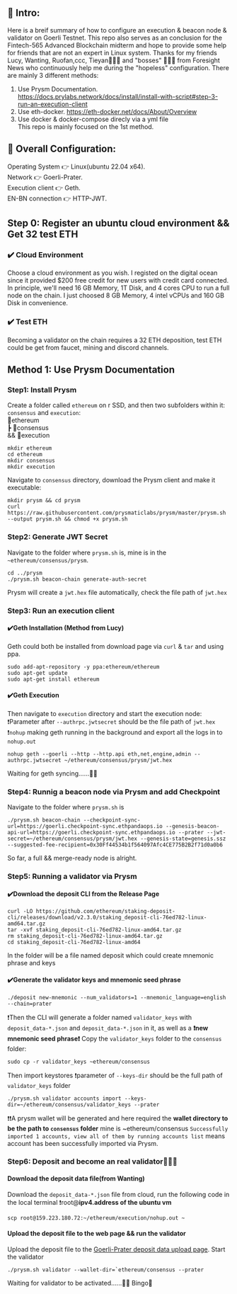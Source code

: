 ## 📝 Intro:
Here is a breif summary of how to configure an execution & beacon node & validator on Goerli Testnet. This repo also serves as an conclusion for the Fintech-565 Advanced Blockchain midterm and hope to provide some help for friends that are not an expert in Linux system. Thanks for my friends Lucy, Wanting, Ruofan,ccc, Tieyan🧙🏻‍♀️ and "bosses" 👨🏻‍⚖️ from Foresight News who continuously help me during the "hopeless" configuration.
There are mainly 3 different methods:
1. Use Prysm Documentation. 
https://docs.prylabs.network/docs/install/install-with-script#step-3-run-an-execution-client 
2. Use eth-docker. 
https://eth-docker.net/docs/About/Overview
3. Use docker & docker-compose direcly via a yml file  
This repo is mainly focused on the 1st method.

## 🔎 Overall Configuration:
Operating System 👉 Linux(ubuntu 22.04 x64).   
Network 👉 Goerli-Prater.  
Execution client 👉 Geth.  
EN-BN connection 👉 HTTP-JWT. 				

## Step 0: Register an ubuntu cloud environment && Get 32 test ETH
### ✔️ Cloud Environment
Choose a cloud environment as you wish. I registed on the digital ocean since it provided $200 free credit for new users with credit card connected. In principle, we'll need 16 GB Memory, 1T Disk, and 4 cores CPU to run a full node on the chain. I just choosed 8 GB Memory, 4 intel vCPUs and 160 GB Disk in convenience.
### ✔️ Test ETH
Becoming a validator on the chain requires a 32 ETH deposition, test ETH could be get from faucet, mining and discord channels.

## Method 1: Use Prysm Documentation
### Step1: Install Prysm
Create a folder called `ethereum` on r SSD, and then two subfolders within it: `consensus` and `execution`:  
📂ethereum		
┣ 📂consensus		
&& 📂execution		

```
mkdir ethereum
cd ethereum
mkdir consensus
mkdir execution
```
Navigate to `consensus` directory, download the Prysm client and make it executable:
```
mkdir prysm && cd prysm
curl https://raw.githubusercontent.com/prysmaticlabs/prysm/master/prysm.sh --output prysm.sh && chmod +x prysm.sh
```
### Step2: Generate JWT Secret
Navigate to the folder where `prysm.sh` is, mine is in the `~ethereum/consensus/prysm`.

```
cd ../prysm
./prysm.sh beacon-chain generate-auth-secret
```

Prysm will create a `jwt.hex` file automatically, check the file path of `jwt.hex`

### Step3: Run an execution client
#### ✔️Geth Installation (Method from Lucy)
Geth could both be installed from download page via `curl` & `tar` and using ppa.

```
sudo add-apt-repository -y ppa:ethereum/ethereum
sudo apt-get update
sudo apt-get install ethereum
```

#### ✔️Geth Execution
Then navigate to `execution` directory and start the execution node:
❗️Parameter after `--authrpc.jwtsecret` should be the file path of `jwt.hex` 
❗️`nohup` making geth running in the background and export all the logs in to `nohup.out`

```
nohup geth --goerli --http --http.api eth,net,engine,admin --authrpc.jwtsecret ~/ethereum/consensus/prysm/jwt.hex 
```

Waiting for geth syncing......😶‍🌫️

### Step4: Runnig a beacon node via Prysm and add Checkpoint
Navigate to the folder where `prysm.sh` is

```
./prysm.sh beacon-chain --checkpoint-sync-url=https://goerli.checkpoint-sync.ethpandaops.io --genesis-beacon-api-url=https://goerli.checkpoint-sync.ethpandaops.io --prater --jwt-secret=~/ethereum/consensus/prysm/jwt.hex --genesis-state=genesis.ssz --suggested-fee-recipient=0x30Ff44534b1f564097Afc4CE775B2B2f71d0a0b6
```

So far, a full && merge-ready node is alright.

### Step5: Running a validator via Prysm
#### ✔️Download the deposit CLI from the Release Page

```
curl -LO https://github.com/ethereum/staking-deposit-cli/releases/download/v2.3.0/staking_deposit-cli-76ed782-linux-amd64.tar.gz
tar -xvf staking_deposit-cli-76ed782-linux-amd64.tar.gz
rm staking_deposit-cli-76ed782-linux-amd64.tar.gz
cd staking_deposit-cli-76ed782-linux-amd64
```

In the folder will be a file named deposit which could create mnemonic phrase and keys
#### ✔️Generate the validator keys and mnemonic seed phrase

```
./deposit new-mnemonic --num_validators=1 --mnemonic_language=english --chain=prater
```

❗️Then the CLI will generate a folder named `validator_keys` with `deposit_data-*.json` and `deposit_data-*.json` in it, as well as a **❗️new mnemonic seed phrase❗️**
Copy the `validator_keys` folder to the `consensus` folder:

```
sudo cp -r validator_keys ~ethereum/consensus
```

Then import keystores
❗️parameter of `--keys-dir` should be the full path of `validator_keys` folder
```
./prysm.sh validator accounts import --keys-dir=~/ethereum/consensus/validator_keys --prater
```
❗️❗️A prysm wallet will be generated and here required the **wallet directory to be the path to `consensus` folder** mine is ~ethereum/consensus
`Successfully imported 1 accounts, view all of them by running accounts list` means account has been successfully imported via Prysm.  


### Step6: Deposit and become an real validator🧙🏻‍♀️
#### Download the deposit data file(from Wanting)
Download the `deposit_data-*.json` file from cloud, run the following code in the local terminal 
❗️root@**ipv4.address of the ubuntu vm**
```
scp root@159.223.180.72:~/ethereum/execution/nohup.out ~
```
#### Upload the deposit file to the web page && run the validator
Upload the deposit file to the [Goerli-Prater deposit data upload page](https://goerli.launchpad.ethereum.org/en/overview). 
Start the validator
```
./prysm.sh validator --wallet-dir=`ethereum/consensus --prater
```
Waiting for validator to be activated......😶‍🌫️
Bingo🥳




